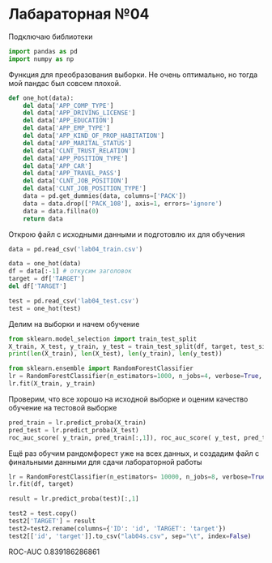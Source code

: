 # Лабараторная №04

Подключаю библиотеки
```python
import pandas as pd
import numpy as np
```

Функция для преобразования выборки. Не очень оптимально, но тогда мой пандас был совсем плохой.
```python
def one_hot(data):
    del data['APP_COMP_TYPE']
    del data['APP_DRIVING_LICENSE']
    del data['APP_EDUCATION']
    del data['APP_EMP_TYPE']
    del data['APP_KIND_OF_PROP_HABITATION']
    del data['APP_MARITAL_STATUS']
    del data['CLNT_TRUST_RELATION']
    del data['APP_POSITION_TYPE']
    del data['APP_CAR']
    del data['APP_TRAVEL_PASS']
    del data['CLNT_JOB_POSITION']
    del data['CLNT_JOB_POSITION_TYPE']
    data = pd.get_dummies(data, columns=['PACK'])
    data = data.drop(['PACK_108'], axis=1, errors='ignore')
    data = data.fillna(0)
    return data
 ```   

Открою файл с исходными данными и подготовлю их для обучения
```python
data = pd.read_csv('lab04_train.csv')

data = one_hot(data)
df = data[:-1] # откусим заголовок
target = df['TARGET']
del df['TARGET']

test = pd.read_csv('lab04_test.csv')
test = one_hot(test)
```

Делим на выборки и начем обучение
```python
from sklearn.model_selection import train_test_split
X_train, X_test, y_train, y_test = train_test_split(df, target, test_size=0.2)
print(len(X_train), len(X_test), len(y_train), len(y_test))

from sklearn.ensemble import RandomForestClassifier
lr = RandomForestClassifier(n_estimators=1000, n_jobs=4, verbose=True, )
lr.fit(X_train, y_train)
```

Проверим, что все хорошо на исходной выборке и оценим качество обучение на тестовой выборке

```python
pred_train = lr.predict_proba(X_train)
pred_test = lr.predict_proba(X_test)
roc_auc_score( y_train, pred_train[:,1]), roc_auc_score( y_test, pred_test[:,1])
```

Ещё раз обучим рандомфорест уже на всех данных, и создадим файл с финальными данными для сдачи лабораторной работы
```python
lr = RandomForestClassifier(n_estimators= 10000, n_jobs=8, verbose=True, )
lr.fit(df, target)

result = lr.predict_proba(test)[:,1]

test2 = test.copy()
test2['TARGET'] = result
test2=test2.rename(columns={'ID': 'id', 'TARGET': 'target'})
test2[['id', 'target']].to_csv("lab04s.csv", sep="\t", index=False) 
```

ROC-AUC 0.839186286861